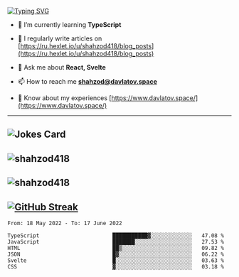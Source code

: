 [![Typing SVG](https://readme-typing-svg.herokuapp.com?font=Turret+Road&height=30&lines=HI!+I%60m+Frontend+Developer)](https://git.io/typing-svg)

- 🌱 I’m currently learning **TypeScript**

- 📝 I regularly write articles on [https://ru.hexlet.io/u/shahzod418/blog_posts](https://ru.hexlet.io/u/shahzod418/blog_posts)

- 💬 Ask me about **React, Svelte**

- 📫 How to reach me **shahzod@davlatov.space**

- 📄 Know about my experiences [https://www.davlatov.space/](https://www.davlatov.space/)

---
![Jokes Card](https://readme-jokes.vercel.app/api?theme=radical)
---
![shahzod418](https://github-readme-stats.vercel.app/api/top-langs?username=shahzod418&show_icons=true&theme=radical&locale=en&layout=compact)
---
![shahzod418](https://github-readme-stats.vercel.app/api?username=shahzod418&show_icons=true&theme=radical&locale=en&count_private=true)
---
[![GitHub Streak](http://github-readme-streak-stats.herokuapp.com?user=shahzod418&theme=radical&date_format=M%20j%5B%2C%20Y%5D)](https://git.io/streak-stats)
---
<!--START_SECTION:waka-->

```text
From: 18 May 2022 - To: 17 June 2022

TypeScript                       ███████████▓░░░░░░░░░░░░░   47.08 %
JavaScript                       ███████░░░░░░░░░░░░░░░░░░   27.53 %
HTML                             ██▒░░░░░░░░░░░░░░░░░░░░░░   09.82 %
JSON                             █▓░░░░░░░░░░░░░░░░░░░░░░░   06.22 %
Svelte                           █░░░░░░░░░░░░░░░░░░░░░░░░   03.63 %
CSS                              ▓░░░░░░░░░░░░░░░░░░░░░░░░   03.18 %
```

<!--END_SECTION:waka-->
